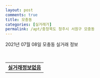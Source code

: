 ```yaml
---
layout: post
comments: true
title: 모충동
categories: [실거래가]
permalink: /apt/충청북도 청주시 서원구 모충동
---
```


2021년 07월 08일 모충동 실거래 정보

<script type="text/javascript">
  google.charts.load('current', {'packages':['corechart']});
  google.charts.setOnLoadCallback(drawChart);

  function drawChart() {
    var data = google.visualization.arrayToDataTable([['거래일', '매매', '전월세', '전매'], ['20-07', 12, 12, 33], ['20-08', 13, 15, 41], ['20-09', 11, 13, 24], ['20-10', 14, 13, 47], ['20-11', 45, 9, 72], ['20-12', 62, 15, 61], ['21-01', 19, 22, 7], ['21-02', 27, 19, 9], ['21-03', 38, 12, 23], ['21-04', 35, 14, 23], ['21-05', 84, 22, 78], ['21-06', 34, 22, 13], ['21-07', 5, 3, 0]]);

    var options = {
      title: '최근 1년간 유형별 거래량 추이',
      legend: { position: 'bottom' }
    };

    var chart = new google.visualization.LineChart(document.getElementById('columnchart_material'));
    chart.draw(data, (options));년간 
  }
</script>

<div id="columnchart_material" style="width: 95%; margin-left: -35px; display: block"></div>
<br>
<table>
  <tr>
    <td colspan="4" style="font-weight: bold;"><a href="https://search.naver.com/search.naver?query=모충동 실거래정보없음">실거래정보없음</a></td>
  </tr>
    
</table>
    